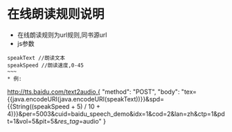 # 在线朗读规则说明

* 在线朗读规则为url规则,同书源url
* js参数
```
speakText //朗读文本
speakSpeed //朗读速度,0-45
~~~
* 例:
```
http://tts.baidu.com/text2audio,{
    "method": "POST",
    "body": "tex={{java.encodeURI(java.encodeURI(speakText))}}&spd={{String((speakSpeed + 5) / 10 + 4)}}&per=5003&cuid=baidu_speech_demo&idx=1&cod=2&lan=zh&ctp=1&pdt=1&vol=5&pit=5&_res_tag_=audio"
}
```